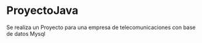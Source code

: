 # ProyectoJava
Se realiza un Proyecto para una empresa de telecomunicaciones con base de datos Mysql
